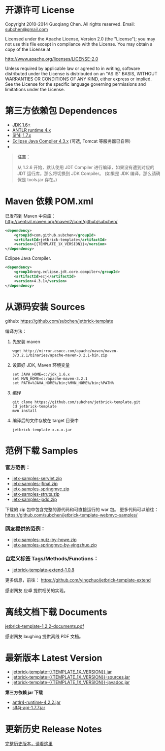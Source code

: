 开源许可 License
=============================

Copyright 2010-2014 Guoqiang Chen. All rights reserved. 
Email: subchen@gmail.com

Licensed under the Apache License, Version 2.0 (the "License"); 
you may not use this file except in compliance with the License. 
You may obtain a copy of the License at

http://www.apache.org/licenses/LICENSE-2.0

Unless required by applicable law or agreed to in writing, software 
distributed under the License is distributed on an "AS IS" BASIS, 
WITHOUT WARRANTIES OR CONDITIONS OF ANY KIND, either express or implied. 
See the License for the specific language governing permissions and 
limitations under the License.


第三方依赖包 Dependences
=============================

* [JDK 1.6+](http://www.oracle.com/technetwork/java/javase/downloads/index.html)
* [ANTLR runtime 4.x](http://www.antlr.org/download.html)
* [Slf4j 1.7.x](http://www.slf4j.org/)
* [Eclipse Java Compiler 4.3.x](http://www.eclipse.org/jdt/) (可选, Tomcat 等服务器已自带)
* 
> **注意**： 
> 
> 从 1.2.6 开始，默认使用 JDT Compiler 进行编译，如果没有遭到对应的 JDT 运行库，那么将切换到 JDK Compiler。 (如果是 JDK 编译，那么请确保是 tools.jar 存在。)

Maven 依赖 POM.xml
=============================

已发布到 Maven 中央库： http://central.maven.org/maven2/com/github/subchen/

```xml
<dependency>
    <groupId>com.github.subchen</groupId>
    <artifactId>jetbrick-template</artifactId>
    <version>{{TEMPLATE_1X_VERSION}}</version>
</dependency>
```

Eclipse Java Compiler.

```xml
<dependency>
    <groupId>org.eclipse.jdt.core.compiler</groupId>
    <artifactId>ecj</artifactId>
    <version>4.3.1</version>
</dependency>
```

从源码安装 Sources
=============================

github: https://github.com/subchen/jetbrick-template

编译方法：

1. 先安装 maven

    ```
    wget http://mirror.esocc.com/apache/maven/maven-3/3.2.1/binaries/apache-maven-3.2.1-bin.zip
    ```

2. 设置好 JDK, Maven 环境变量

    ```
    set JAVA_HOME=c:/jdk_1.6.x
    set MVN_HOME=c:/apache-maven-3.2.1
    set PATH=%JAVA_HOME%/bin;%MVN_HOME%/bin;%PATH%
    ```

3. 编译

    ```
    git clone https://github.com/subchen/jetbrick-template.git
    cd jetbrick-template
    mvn install
    ```

4. 编译后的文件存放在 target 目录中

    ```
    jetbrick-template-x.x.x.jar
    ```


<a name="samples"></a>
范例下载 Samples
=============================

### 官方范例：

* [jetx-samples-servlet.zip](demo/jetx-samples-servlet.zip)
* [jetx-samples-jfinal.zip](demo/jetx-samples-jfinal.zip)
* [jetx-samples-springmvc.zip](demo/jetx-samples-springmvc.zip)
* [jetx-samples-struts.zip](demo/jetx-samples-struts.zip)
* [jetx-samples-jodd.zip](demo/jetx-samples-jodd.zip)

下载的 zip 包中包含完整的源代码和可直接运行的 war 包。
更多代码可以前往： https://github.com/subchen/jetbrick-template-webmvc-samples/

### 网友提供的范例：

* [jetx-samples-nutz-by-howe.zip](demo/jetx-samples-nutz-by-howe.zip)
* [jetx-samples-springmvc-by-yingzhuo.zip](demo/jetx-samples-springmvc-by-yingzhuo.zip)

### 自定义标签 Tags/Methods/Functions：

* [jetbrick-template-extend-1.0.8](demo/jetbrick-template-extend-1.0.8.zip)

更多信息，前往： https://github.com/yingzhuo/jetbrick-template-extend

感谢网友 应卓 提供相关的实现。

<a name="documents"></a>
离线文档下载 Documents
=============================

[jetbrick-template-1.2.2-documents.pdf](download/jetbrick-template-1.2.2-documents.pdf)

感谢网友 laughing 提供离线 PDF 文档。


<a name="version"></a>
最新版本 Latest Version
=============================

* [jetbrick-template-{{TEMPLATE_1X_VERSION}}.jar](http://search.maven.org/remotecontent?filepath=com/github/subchen/jetbrick-template/{{TEMPLATE_1X_VERSION}}/jetbrick-template-{{TEMPLATE_1X_VERSION}}.jar)
* [jetbrick-template-{{TEMPLATE_1X_VERSION}}-sources.jar](http://search.maven.org/remotecontent?filepath=com/github/subchen/jetbrick-template/{{TEMPLATE_1X_VERSION}}/jetbrick-template-{{TEMPLATE_1X_VERSION}}-sources.jar)
* [jetbrick-template-{{TEMPLATE_1X_VERSION}}-javadoc.jar](http://search.maven.org/remotecontent?filepath=com/github/subchen/jetbrick-template/{{TEMPLATE_1X_VERSION}}/jetbrick-template-{{TEMPLATE_1X_VERSION}}-javadoc.jar)


**第三方依赖 jar 下载**

* [antlr4-runtime-4.2.2.jar](http://search.maven.org/remotecontent?filepath=org/antlr/antlr4-runtime/4.2.2/antlr4-runtime-4.2.2.jar)
* [slf4j-api-1.7.7.jar](http://search.maven.org/remotecontent?filepath=org/slf4j/slf4j-api/1.7.7/slf4j-api-1.7.7.jar)


更新历史 Release Notes
=============================

[完整历史版本，请看这里](history.html)

